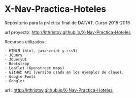 # X-Nav-Practica-Hoteles
Repositorio para la práctica final de DAT/AT. Curso 2015-2016

url proyecto: http://kthristov.github.io/X-Nav-Practica-Hoteles

Recursos utilizados :

	· HTML5 (html, javascript y css3)
	· JQuery
	· JQueryUI
	· Bootstrap
	· Leaflet (Openstreet maps)
	· GitHub API (versión usada en los ejemplos de clase).
	· Google Fonts
	· Google+
	
	
url : http://kthristov.github.io/X-Nav-Practica-Hoteles

 
